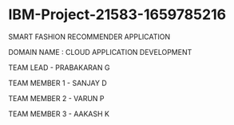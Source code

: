 # IBM-Project-21583-1659785216

SMART FASHION RECOMMENDER APPLICATION

DOMAIN NAME   : CLOUD APPLICATION DEVELOPMENT

TEAM LEAD     - PRABAKARAN G

TEAM MEMBER 1 - SANJAY D

TEAM MEMBER 2 - VARUN P

TEAM MEMBER 3 - AAKASH K
 
